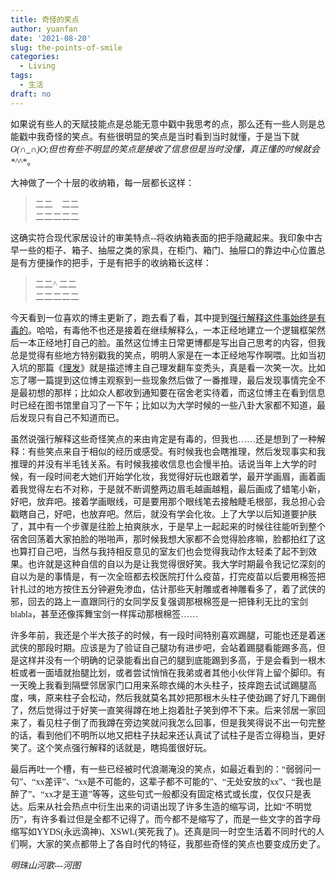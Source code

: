 ```yaml
---
title: 奇怪的笑点
author: yuanfan
date: '2021-08-20'
slug: the-points-of-smile
categories:
  - Living
tags:
  - 生活
draft: no
---
```


<font face="微软雅黑">

<!--more-->

如果说有些人的天赋技能点是总能无意中戳中我思考的点，那么还有一些人则是总能戳中我奇怪的笑点。有些很明显的笑点是当时看到当时就懂，于是当下就*O(∩_∩)O*;_但也有些不明显的笑点是接收了信息但是当时没懂，真正懂的时候就会*^_^*。

大神做了一个十层的收纳箱，每一层都长这样：

>二二&emsp;二二 <br>
>二二二二二

这确实符合现代家居设计的审美特点--将收纳箱表面的把手隐藏起来。我印象中古早一些的柜子、箱子、抽屉之类的家具，在柜门、箱门、抽屉口的靠边中心位置总是有方便操作的把手，于是有把手的收纳箱长这样：

>二二^ 二二 <br>
>二二二二二

今天看到一位喜欢的博主更新了，跑去看了看，其中提到[强行解释这件事始终是有毒的](https://yufree.cn/cn/2021/08/18/pygmalion-effect/)。哈哈，有毒他不也还是接着在继续解释么，一本正经地建立一个逻辑框架然后一本正经地打自己的脸。虽然这位博主日常更博都是写出自己思考的内容，但我总是觉得有些地方特别戳我的笑点，明明人家是在一本正经地写作啊喂。比如当初入坑的那篇《[理发](https://yufree.cn/cn/2020/05/31/haircut/)》就是描述博主自己理发翻车变秃头，真是看一次笑一次。比如忘了哪一篇提到这位博主观察到一些现象然后做了一番推理，最后发现事情完全不是最初想的那样；比如众人都收到通知要在宿舍老实待着，而这位博主在看到信息时已经在图书馆里自习了一下午；比如以为大学时候的一些八卦大家都不知道，最后发现只有自己不知道而已。

虽然说强行解释这些奇怪笑点的来由肯定是有毒的，但我也……还是想到了一种解释：有些笑点来自于相似的经历或感受。有时候我也会瞎推理，然后发现事实和我推理的并没有半毛钱关系。有时候我接收信息也会慢半拍。话说当年上大学的时候，有一段时间老大她们开始学化妆，我觉得好玩也跟着学，最开学画眉，画着画着我觉得左右不对称，于是就不断调整两边眉毛越画越粗，最后画成了蜡笔小新，好吧，放弃吧。接着学画眼线，可是要用那个眼线笔去接触睫毛根部，我总担心会戳瞎自己，好吧，也放弃吧。然后，就没有学会化妆。上了大学以后知道要护肤了，其中有一个步骤是往脸上拍爽肤水，于是早上一起起来的时候往往能听到整个宿舍回荡着大家拍脸的啪啪声，那时候我想大家都不会觉得脸疼嘛，脸都拍红了这也算打自己吧，当然与我持相反意见的室友们也会觉得我动作太轻柔了起不到效果。也许就是这种自信的自以为是让我觉得很好笑。我大学时期最令我记忆深刻的自以为是的事情是，有一次全班都去校医院打什么疫苗，打完疫苗以后要用棉签把针扎过的地方按住五分钟避免渗血，估计那些天射雕或者神雕看多了，着了武侠的邪，回去的路上一直跟同行的女同学反复强调那根棉签是一把锋利无比的宝剑blabla，甚至还像挥舞宝剑一样挥动那根棉签……

许多年前，我还是个半大孩子的时候，有一段时间特别喜欢踢腿，可能也还是着迷武侠的那段时期。应该是为了验证自己腿功有进步吧，会站着踢腿看能踢多高，但是这样并没有一个明确的记录能看出自己的腿到底能踢到多高，于是会看到一根木桩或者一面墙就抬腿比划，或者尝试悄悄在我弟或者其他小伙伴背上留个脚印。有一天晚上我看到隔壁邻居家门口用来系晾衣绳的木头柱子，技痒跑去试试踢腿高度，咦，原来柱子会松动，然后我就莫名其妙把那根木头柱子使劲踢了好几下踢倒了，然后觉得过于好笑一直笑得蹲在地上抱着肚子笑到停不下来。后来邻居一家回来了，看见柱子倒了而我蹲在旁边笑就问我怎么回事，但是我笑得说不出一句完整的话，看到他们不明所以地又把柱子扶起来还认真试了试柱子是否立得稳当，更好笑了。这个笑点强行解释的话就是，瞎捣蛋很好玩。

最后再吐一个槽，有一些已经被时代浪潮淹没的笑点，如最近看到的：“弱弱问一句”、“xx差评”、“xx是不可能的，这辈子都不可能的”、“无处安放的xx”、“我也是醉了”、“xx才是王道”等等，这些句式一般都没有固定格式或长度，仅仅只是表达。后来从社会热点中衍生出来的词语出现了许多生造的缩写词，比如“不明觉历”，有许多看过但是全都不记得了。而今都不是缩写了，而是一些文字的首字母缩写如YYDS(永远滴神)、XSWL(笑死我了)。还真是同一时空生活着不同时代的人们啊，大家的笑点都带上了各自时代的特征，我那些奇怪的笑点也要变成历史了。

*明珠山河歌---河图*